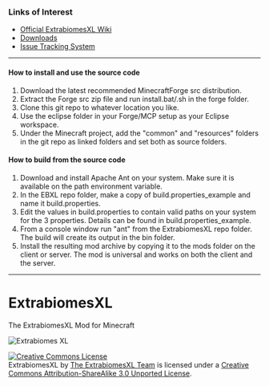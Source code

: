 ### Links of Interest
 - [Official ExtrabiomesXL Wiki](https://github.com/ExtrabiomesXL/ExtrabiomesXL/wiki)
 - [Downloads](http://goo.gl/gxlmm)
 - [Issue Tracking System](https://github.com/ExtrabiomesXL/ExtrabiomesXL/issues)
 
* * *

#### How to install and use the source code ####

1. Download the latest recommended MinecraftForge src distribution.
2. Extract the Forge src zip file and run install.bat/.sh in the forge folder.
3. Clone this git repo to whatever location you like.
4. Use the eclipse folder in your Forge/MCP setup as your Eclipse workspace.
5. Under the Minecraft project, add the "common" and "resources" folders in the git repo as linked folders and set both as source folders.

#### How to build from the source code ####

1. Download and install Apache Ant on your system. Make sure it is available on the path environment variable.
2. In the EBXL repo folder, make a copy of build.properties_example and name it build.properties.
3. Edit the values in build.properties to contain valid paths on your system for the 3 properties. Details can be found in build.properties_example.
4. From a console window run "ant" from the ExtrabiomesXL repo folder. The build will create its output in the bin folder.
5. Install the resulting mod archive by copying it to the mods folder on the client or server. The mod is universal and works on both the client and the server.

* * *

ExtrabiomesXL
=============
The ExtrabiomesXL Mod for Minecraft

![Extrabiomes XL](https://raw.github.com/ExtrabiomesXL/extrabiomes-artwork/master/code%20repository/logo.png)

<a rel="license" href="http://creativecommons.org/licenses/by-sa/3.0/deed.en_US"><img alt="Creative Commons License" style="border-width:0" src="http://i.creativecommons.org/l/by-sa/3.0/80x15.png" /></a><br /><span xmlns:dct="http://purl.org/dc/terms/" property="dct:title">ExtrabiomesXL</span> by <a xmlns:cc="http://creativecommons.org/ns#" href="https://github.com/ExtrabiomesXL?tab=members" property="cc:attributionName" rel="cc:attributionURL">The ExtrabiomesXL Team</a> is licensed under a <a rel="license" href="http://creativecommons.org/licenses/by-sa/3.0/deed.en_US">Creative Commons Attribution-ShareAlike 3.0 Unported License</a>.
